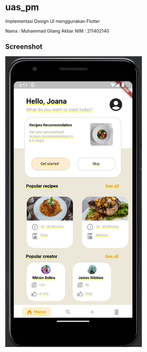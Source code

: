 # uas_pm

Implementasi Design UI menggunakan Flutter

Nama  : Muhammad Gilang Akbar
NIM   : 211402140

## Screenshot
![alt text](https://github.com/gilangakbar445/uas_pm/blob/main/public/screenshot.PNG?raw=true)
